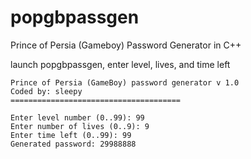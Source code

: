 # popgbpassgen
Prince of Persia (Gameboy) Password Generator in C++

launch popgbpassgen, enter level, lives, and time left


```
Prince of Persia (GameBoy) password generator v 1.0
Coded by: sleepy
======================================

Enter level number (0..99): 99
Enter number of lives (0..9): 9
Enter time left (0..99): 99
Generated password: 29988888
```
